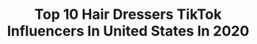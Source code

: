 ---
title: Top 10 Hair Dressers TikTok Influencers In United States In 2020
description: >-
  Find top hair dressers TikTok influencers in United States in 2020. Most popular hashtags: #hair #dresses #neverfitin #happyathome.
platform: TikTok
profiles:
  - username: "hairmadeezforher"
    fullname: >-
      hairmadeez
    location: "United States"
    followers: 55327
    engagement: 682
    commentsToLikes: 0.014942
    id: ckac76ve5emf40i78ttgpjlvp
    verified: false
    hashtags: "#leftonread, #styletips, #runnin, #timetocutit"
  - username: "nicolettesidelsky"
    fullname: >-
      Nicolette 🌞
    location: "United States"
    followers: 34265
    engagement: 2139
    commentsToLikes: 0.043339
    id: ck80no5umdkyo0j78myohk4kt
    verified: false
    hashtags: "#hoopsathome, #werkitfromhome, #rightfootup, #leftfootslide"
  - username: "joliebrownn"
    fullname: >-
      Jolie Brown
    location: "United States"
    followers: 27566
    engagement: 2215
    commentsToLikes: 0.021353
    id: ck8z1pk7u2fcf0j7810dt2y4b
    verified: false
    hashtags: "#jackbox, #travelthrowback, #song, #prom"
  - username: "stopitcelina"
    fullname: >-
      StopItCelina
    location: "United States"
    followers: 2372
    engagement: 680
    commentsToLikes: 0.075745
    id: ckacw6db5r12d0i78nvzrqs26
    verified: false
    hashtags: "#aesthetic, #smallgestures, #cubanas, #dogmom"
  - username: "htx.hannah"
    fullname: >-
      🥀hannah🥀
    location: "United States"
    followers: 14772
    engagement: 1214
    commentsToLikes: 0.041533
    id: ck90tzfd8uqfa0j787mzmduwi
    verified: false
    hashtags: "#promlook, #rosa, #share, #maketheleap"
  - username: "kristinamak7"
    fullname: >-
      Kristina Mak
    location: "United States"
    followers: 9436
    engagement: 597
    commentsToLikes: 0.070710
    id: ckackervpbb070i782bm3aopu
    verified: false
    hashtags: "#homeroutine, #happydance, #wigs, #tiktoklover"
  - username: "briknopf"
    fullname: >-
      briknopf
    location: "United States"
    followers: 29311
    engagement: 663
    commentsToLikes: 0.017214
    id: cka6pcsuwj4zq0i78nmd048tg
    verified: false
    hashtags: "#beautyhaul, #blogger, #stayathome, #revolve"
  - username: "shandarogers_"
    fullname: >-
      ★ Shanda Rogers★
    location: "United States"
    followers: 265215
    engagement: 987
    commentsToLikes: 0.007407
    id: ck806xjafmu1e0j78k8zgaoep
    verified: false
    hashtags: "#amazonfinds, #cherhorowitz, #bestfandom, #keepingactive"
---